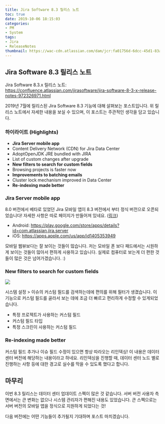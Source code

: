 ```yaml
---
title: Jira Software 8.3 릴리스 노트
toc: true
date: 2019-10-06 18:15:03
categories:
- PM
- System
tags:
- Jira
- ReleaseNotes
thumbnail: https://wac-cdn.atlassian.com/dam/jcr:fa01756d-6dcc-45d1-83ab-696fbfeb074f/Jira-icon-blue.svg?cdnVersion=696
---
```


## Jira Software 8.3 릴리스 노트

Jira Software 8.3.x 릴리스 노트: <https://confluence.atlassian.com/jirasoftware/jira-software-8-3-x-release-notes-972326971.html>

2019년 7월에 릴리스된 Jira Software 8.3 기능에 대해 살펴보는 포스트입니다.
위 릴리스 노트에서 자세한 내용을 보실 수 있으며, 이 포스트는 주관적인 생각을 담고 있습니다.

### 하이라이트 (Highlights)

- **Jira Server mobile app**
- Content Delivery Network (CDN) for Jira Data Center
- AdoptOpenJDK JRE bundled with JIRA
- List of custom changes after upgrade
- **New filters to search for custom fields**
- Browsing projects is faster now
- **Improvements to batching emails**
- Cluster lock mechanism improved in Data Center
- **Re-indexing made better**

### Jira Server mobile app

8.0 버전에서 베타로 있었던 Jira 모바일 앱이 8.3 버전에서 부터 정식 버전으로 오픈되었습니다!
자세한 사항은 따로 페이지가 만들어져 있네요. ([링크](https://confluence.atlassian.com/jirasoftwareserver/jira-server-mobile-app-966063511.html))

- Android: <https://play.google.com/store/apps/details?id=com.atlassian.jira.server>
- iOS: <https://apps.apple.com/us/app/id1405353949>

모바일 웹뷰보다는 잘 보이는 것들이 많습니다.
저는 모바일 폰 보다 패드에서는 시원하게 보이는 것들이 많아서 편하게 사용하고 있습니다.
실제로 컴퓨터로 보는게 더 편한 것들이 많은 것은 넘어가겠습니다. :)

### New filters to search for custom fields

![](https://confluence.atlassian.com/jirasoftware/files/972326971/972352770/2/1567587244325/Screenshot+2019-06-04+at+10.26.15.png)

시스템 설정 > 이슈의 커스텀 필드를 검색하는데에 편의를 위해 필터가 생겼습니다.
이 기능으로 커스텀 필드를 골라서 보는 데에 조금 더 빠르고 편리하게 수정할 수 있게되었습니다.

- 특정 프로젝트가 사용하는 커스텀 필드
- 커스텀 필드 타입
- 특정 스크린이 사용하는 커스텀 필드

### Re-indexing made better

커스텀 필드 추가나 이슈 필드 수정이 있으면 항상 따라오는 리인덱싱!
이 내용은 데이터 센터 버전에 해당하는 내용이라고 하네요.
리인덱싱을 진행할 때, 데이터 센터 노드 별로 진행하는 사항 등에 대한 경고로 실수를 막을 수 있도록 했다고 합니다.

## 마무리

이번 8.3 릴리스는 데이터 센터 업데이트 스펙이 많은 것 같습니다.
서버 버전 사용자 측면에서는 큰 변화는 없으나 시스템 관리자가 편해진 내용도 있었습니다.
큰 스펙으로는 서버 버전의 모바일 앱을 정식으로 지원하게 되었다는 것!

다음 버전에는 어떤 기능들이 추가될지 기대하며 포스트 마치겠습니다.
